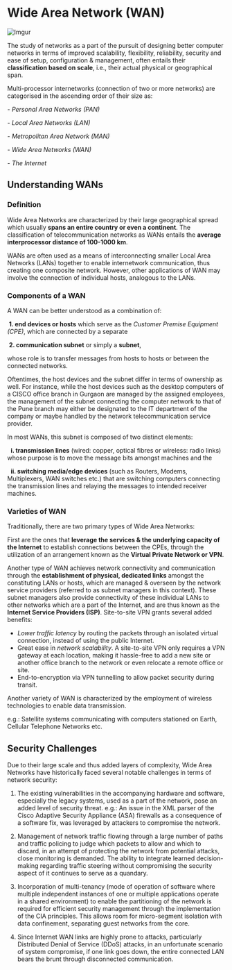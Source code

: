 # Wide Area Network (WAN)

![Imgur](https://imgur.com/M75AsYg.jpg)

  

The study of networks as a part of the pursuit of designing better computer networks in terms of improved scalability, flexibility, reliability, security and ease of setup, configuration & management, often entails their **classification based on scale**, i.e., their actual physical or geographical span.

Multi-processor internetworks (connection of two or more networks) are categorised in the ascending order of their size as:

*- Personal Area Networks (PAN)*

*- Local Area Networks (LAN)*

*- Metropolitan Area Network (MAN)*

*- Wide Area Networks (WAN)*

*- The Internet*

  

## Understanding WANs

  

### Definition

Wide Area Networks are characterized by their large geographical spread which usually **spans an entire country or even a continent**. The classification of telecommunication networks as WANs entails the **average interprocessor distance of 100-1000 km**.

  

WANs are often used as a means of interconnecting smaller Local Area Networks (LANs) together to enable internetwork communication, thus creating one composite network. However, other applications of WAN may involve the connection of individual hosts, analogous to the LANs.

  

### Components of a WAN

A WAN can be better understood as a combination of:

  

&nbsp;**1. end devices or hosts** which serve as the *Customer Premise Equipment (CPE)*, which are connected by a separate

&nbsp;**2. communication subnet** or simply a **subnet**,

whose role is to transfer messages from hosts to hosts or between the connected networks.

  

Oftentimes, the host devices and the subnet differ in terms of ownership as well. For instance, while the host devices such as the desktop computers of a CISCO office branch in Gurgaon are managed by the assigned employees, the management of the subnet connecting the computer network to that of the Pune branch may either be designated to the IT department of the company or maybe handled by the network telecommunication service provider.

  

In most WANs, this subnet is composed of two distinct elements:

&nbsp; **i. transmission lines** (wired: copper, optical fibres or wireless: radio links) whose purpose is to move the message bits amongst machines and the

&nbsp; **ii. switching media/edge devices** (such as Routers, Modems, Multiplexers, WAN switches etc.) that are switching computers connecting the transmission lines and relaying the messages to intended receiver machines.

  

### Varieties of WAN

Traditionally, there are two primary types of Wide Area Networks:

First are the ones that **leverage the services & the underlying capacity of the Internet** to establish connections between the CPEs, through the utilization of an arrangement known as the **Virtual Private Network or VPN**.

Another type of WAN achieves network connectivity and communication through the **establishment of physical, dedicated links** amongst the constituting LANs or hosts, which are managed & overseen by the network service providers (referred to as subnet managers in this context). These subnet managers also provide connectivity of these individual LANs to other networks which are a part of the Internet, and are thus known as the **Internet Service Providers (ISP)**.
Site-to-site VPN grants several added benefits:
-  *Lower traffic latency* by routing the packets through an isolated virtual connection, instead of using the public Internet.
- Great ease in *network scalability*. A site-to-site VPN only requires a VPN gateway at each location, making it hassle-free to add a new site or another office branch to the network or even relocate a remote office or site.
- End-to-encryption via VPN tunnelling to allow packet security during transit.


Another variety of WAN is characterized by the employment of wireless technologies to enable data transmission.

e.g.: Satellite systems communicating with computers stationed on Earth, Cellular Telephone Networks etc.

  

## Security Challenges

Due to their large scale and thus added layers of complexity, Wide Area Networks have historically faced several notable challenges in terms of network security:

  

1. The existing vulnerabilities in the accompanying hardware and software, especially the legacy systems, used as a part of the network, pose an added level of security threat.
e.g.: An issue in the XML parser of the Cisco Adaptive Security Appliance (ASA) firewalls as a consequence of a software fix, was leveraged by attackers to compromise the network.

  

2. Management of network traffic flowing through a large number of paths and traffic policing to judge which packets to allow and which to discard, in an attempt of protecting the network from potential attacks, close monitoring is demanded. The ability to integrate learned decision-making regarding traffic steering without compromising the security aspect of it continues to serve as a quandary.

  

3. Incorporation of multi-tenancy (mode of operation of software where multiple independent instances of one or multiple applications operate in a shared environment) to enable the partitioning of the network is required for efficient security management through the implementation of the CIA principles. This allows room for micro-segment isolation with data confinement, separating guest networks from the core.

  

4. Since Internet WAN links are highly prone to attacks, particularly Distributed Denial of Service (DDoS) attacks, in an unfortunate scenario of system compromise, if one link goes down, the entire connected LAN bears the brunt through disconnected communication.

